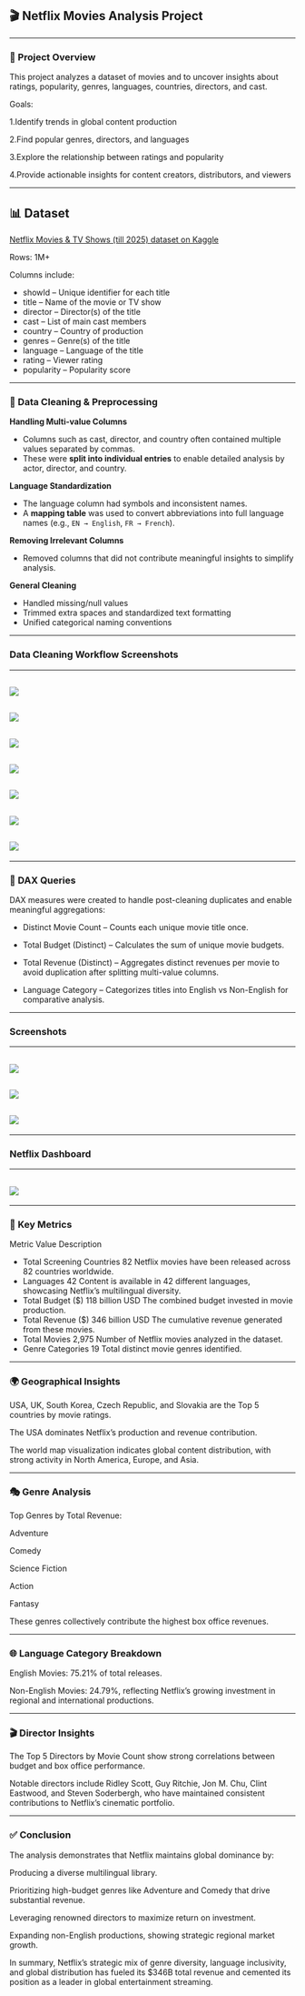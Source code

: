 ## 🎬 Netflix Movies Analysis Project
---
### 📖 Project Overview

This project analyzes a dataset of movies and to uncover insights about ratings, popularity, genres, languages, countries, directors, and cast.

Goals:

1.Identify trends in global content production

2.Find popular genres, directors, and languages

3.Explore the relationship between ratings and popularity

4.Provide actionable insights for content creators, distributors, and viewers

---
## 📊 Dataset

[Netflix Movies & TV Shows (till 2025) dataset on Kaggle](https://www.kaggle.com/code/sonawanelalitsunil/netflix-movies-tv-shows-till-2025/input?select=netflix_tv_shows_detailed_up_to_2025.csv)

Rows: 1M+ 

Columns include:
- showId – Unique identifier for each title  
- title – Name of the movie or TV show  
- director – Director(s) of the title  
- cast – List of main cast members  
- country – Country of production  
- genres – Genre(s) of the title  
- language – Language of the title  
- rating – Viewer rating  
- popularity – Popularity score  

---

### 🔧 Data Cleaning & Preprocessing

**Handling Multi-value Columns**  
- Columns such as cast, director, and country often contained multiple values separated by commas.  
- These were **split into individual entries** to enable detailed analysis by actor, director, and country.  

**Language Standardization**  
- The language column had symbols and inconsistent names.  
- A **mapping table** was used to convert abbreviations into full language names (e.g., `EN → English`, `FR → French`).  

**Removing Irrelevant Columns**  
- Removed columns that did not contribute meaningful insights to simplify analysis.  

**General Cleaning**  
- Handled missing/null values  
- Trimmed extra spaces and standardized text formatting  
- Unified categorical naming conventions  
---
### Data Cleaning Workflow Screenshots 
---
![](screenshots/Screenshot%20%2864%29.png)
---
![](screenshots/Screenshot%20%2866%29.png)
---
![](screenshots/Screenshot%20%2867%29.png)
---
![](screenshots/Screenshot%20%2868%29.png)
---
![](screenshots/Screenshot%20%2874%29.png)
---
![](screenshots/Screenshot%20%2875%29.png)
---
![](screenshots/Screenshot%20%2882%29.png)
---
---
### 🧮 DAX Queries

DAX measures were created to handle post-cleaning duplicates and enable meaningful aggregations:

- Distinct Movie Count – Counts each unique movie title once.

- Total Budget (Distinct) – Calculates the sum of unique movie budgets.

- Total Revenue (Distinct) – Aggregates distinct revenues per movie to avoid duplication after splitting multi-value columns.

- Language Category – Categorizes titles into English vs Non-English for comparative analysis.
---
### Screenshots
---
![](screenshots/Screenshot%20%28104%29.png)
---
![](screenshots/Screenshot%20%28105%29.png)
---
![](screenshots/Screenshot%20%28106%29.png)
---
---
### Netflix Dashboard 
---
![](screenshots/Screenshot%20%2892%29.png)
---
---
### 🔢 Key Metrics
Metric	Value	Description
- Total Screening Countries	82	Netflix movies have been released across 82 countries worldwide.
- Languages	42	Content is available in 42 different languages, showcasing Netflix’s multilingual diversity.
- Total Budget ($)	118 billion USD	The combined budget invested in movie production.
- Total Revenue ($)	346 billion USD	The cumulative revenue generated from these movies.
- Total Movies	2,975	Number of Netflix movies analyzed in the dataset.
- Genre Categories	19	Total distinct movie genres identified.


---
### 🌍 Geographical Insights

USA, UK, South Korea, Czech Republic, and Slovakia are the Top 5 countries by movie ratings.

The USA dominates Netflix’s production and revenue contribution.

The world map visualization indicates global content distribution, with strong activity in North America, Europe, and Asia.

---

### 🎭 Genre Analysis

Top Genres by Total Revenue:

Adventure

Comedy

Science Fiction

Action

Fantasy

These genres collectively contribute the highest box office revenues.

---
### 🌐 Language Category Breakdown

English Movies: 75.21% of total releases.

Non-English Movies: 24.79%, reflecting Netflix’s growing investment in regional and international productions.

---
### 🎬 Director Insights

The Top 5 Directors by Movie Count show strong correlations between budget and box office performance.

Notable directors include Ridley Scott, Guy Ritchie, Jon M. Chu, Clint Eastwood, and Steven Soderbergh, who have maintained consistent contributions to Netflix’s cinematic portfolio.

---
### ✅ Conclusion

The analysis demonstrates that Netflix maintains global dominance by:

Producing a diverse multilingual library.

Prioritizing high-budget genres like Adventure and Comedy that drive substantial revenue.

Leveraging renowned directors to maximize return on investment.

Expanding non-English productions, showing strategic regional market growth.

In summary, Netflix’s strategic mix of genre diversity, language inclusivity, and global distribution has fueled its $346B total revenue and cemented its position as a leader in global entertainment streaming.
